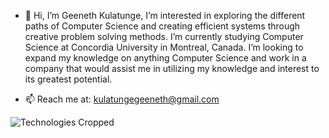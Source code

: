 - 👋 Hi, I’m Geeneth Kulatunge, I’m interested in exploring the different paths of Computer Science and creating efficient systems through creative problem solving methods. I’m currently studying Computer Science at Concordia University in Montreal, Canada. I’m looking to expand my knowledge on anything Computer Science and work in a company that would assist me in utilizing my knowledge and interest to its greatest potential. 

- 📫 Reach me at: kulatungegeeneth@gmail.com

![Technologies Cropped](https://user-images.githubusercontent.com/44797747/191418197-ffdd183d-66b2-483d-af8a-de754e1b8e11.png)

<!---
Geeneth/Geeneth is a ✨ special ✨ repository because its `README.md` (this file) appears on your GitHub profile.
You can click the Preview link to take a look at your changes.
--->
